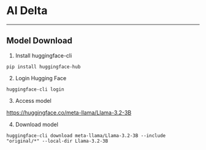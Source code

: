 # AI Delta
***
## Model Download
1. Install huggingface-cli
```
pip install huggingface-hub
```
2. Login Hugging Face
```
huggingface-cli login
```
3. Access model

https://huggingface.co/meta-llama/Llama-3.2-3B

4. Download model
```
huggingface-cli download meta-llama/Llama-3.2-3B --include "original/*" --local-dir Llama-3.2-3B
```
